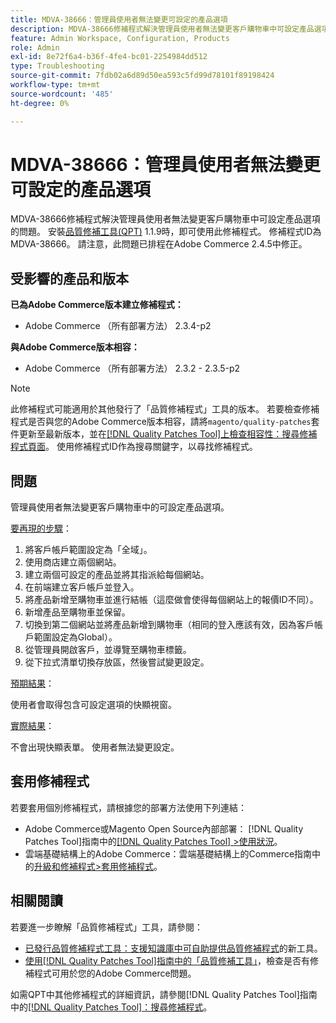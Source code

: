 ```yaml
---
title: MDVA-38666：管理員使用者無法變更可設定的產品選項
description: MDVA-38666修補程式解決管理員使用者無法變更客戶購物車中可設定產品選項的問題。 安裝[Quality Patches Tool (QPT)](https://experienceleague.adobe.com/en/docs/commerce-operations/tools/quality-patches-tool/quality-patches-tool-to-self-serve-quality-patches) 1.1.9後，即可使用此修補程式。 修補程式ID為MDVA-38666。 請注意，此問題已排程在Adobe Commerce 2.4.5中修正。
feature: Admin Workspace, Configuration, Products
role: Admin
exl-id: 8e72f6a4-b36f-4fe4-bc01-2254984dd512
type: Troubleshooting
source-git-commit: 7fdb02a6d89d50ea593c5fd99d78101f89198424
workflow-type: tm+mt
source-wordcount: '485'
ht-degree: 0%

---
```


# MDVA-38666：管理員使用者無法變更可設定的產品選項

MDVA-38666修補程式解決管理員使用者無法變更客戶購物車中可設定產品選項的問題。 安裝[品質修補工具(QPT)](https://experienceleague.adobe.com/en/docs/commerce-operations/tools/quality-patches-tool/quality-patches-tool-to-self-serve-quality-patches) 1.1.9時，即可使用此修補程式。 修補程式ID為MDVA-38666。 請注意，此問題已排程在Adobe Commerce 2.4.5中修正。

## 受影響的產品和版本

**已為Adobe Commerce版本建立修補程式：**

* Adobe Commerce （所有部署方法） 2.3.4-p2

**與Adobe Commerce版本相容：**

* Adobe Commerce （所有部署方法） 2.3.2 - 2.3.5-p2

>[!NOTE]
>
>此修補程式可能適用於其他發行了「品質修補程式」工具的版本。 若要檢查修補程式是否與您的Adobe Commerce版本相容，請將`magento/quality-patches`套件更新至最新版本，並在[[!DNL Quality Patches Tool]上檢查相容性：搜尋修補程式頁面](https://experienceleague.adobe.com/en/docs/commerce-operations/tools/quality-patches-tool/quality-patches-tool-to-self-serve-quality-patches)。 使用修補程式ID作為搜尋關鍵字，以尋找修補程式。

## 問題

管理員使用者無法變更客戶購物車中的可設定產品選項。

<u>要再現的步驟</u>：

1. 將客戶帳戶範圍設定為「全域」。
1. 使用商店建立兩個網站。
1. 建立兩個可設定的產品並將其指派給每個網站。
1. 在前端建立客戶帳戶並登入。
1. 將產品新增至購物車並進行結帳（這麼做會使得每個網站上的報價ID不同）。
1. 新增產品至購物車並保留。
1. 切換到第二個網站並將產品新增到購物車（相同的登入應該有效，因為客戶帳戶範圍設定為Global）。
1. 從管理員開啟客戶，並導覽至購物車標籤。
1. 從下拉式清單切換存放區，然後嘗試變更設定。

<u>預期結果</u>：

使用者會取得包含可設定選項的快顯視窗。

<u>實際結果</u>：

不會出現快顯表單。 使用者無法變更設定。

## 套用修補程式

若要套用個別修補程式，請根據您的部署方法使用下列連結：

* Adobe Commerce或Magento Open Source內部部署： [!DNL Quality Patches Tool]指南中的[[!DNL Quality Patches Tool] >使用狀況](/help/tools/quality-patches-tool/usage.md)。
* 雲端基礎結構上的Adobe Commerce：雲端基礎結構上的Commerce指南中的[升級和修補程式>套用修補程式](https://experienceleague.adobe.com/docs/commerce-cloud-service/user-guide/develop/upgrade/apply-patches.html)。

## 相關閱讀

若要進一步瞭解「品質修補程式」工具，請參閱：

* [已發行品質修補程式工具：支援知識庫中可自助提供品質修補程式](https://experienceleague.adobe.com/en/docs/commerce-operations/tools/quality-patches-tool/quality-patches-tool-to-self-serve-quality-patches)的新工具。
* [使用[!DNL Quality Patches Tool]指南中的「品質修補工具」](/help/tools/quality-patches-tool/patches-available-in-qpt/check-patch-for-magento-issue-with-magento-quality-patches.md)，檢查是否有修補程式可用於您的Adobe Commerce問題。

如需QPT中其他修補程式的詳細資訊，請參閱[!DNL Quality Patches Tool]指南中的[[!DNL Quality Patches Tool]：搜尋修補程式](https://experienceleague.adobe.com/tools/commerce-quality-patches/index.html)。
